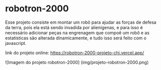 # robotron-2000

Esse projeto consiste em montar um robô para ajudar as forças de defesa da terra, pois ela está sendo invadida por alienígenas, e para isso é necessário adicionar peças na engrenagem que compoẽ um robô e as estatísticas são alterada dinamicamente, e tudo isso será feito com o javascript.


link do projeto online:
https://robotron-2000-projeto-chi.vercel.app/

![Imagem do projeto robotron-2000] (img/projeto-robotron-2000.png)

